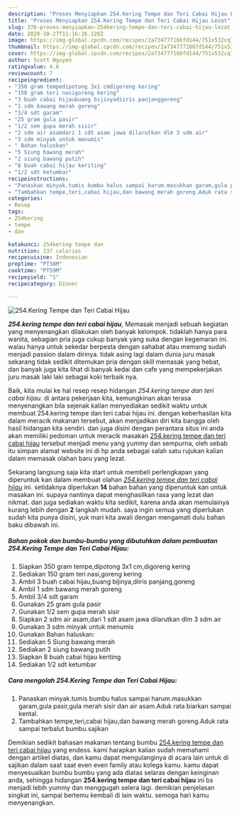 ```yaml
---
description: "Proses Menyiapkan 254.Kering Tempe dan Teri Cabai Hijau Lezat"
title: "Proses Menyiapkan 254.Kering Tempe dan Teri Cabai Hijau Lezat"
slug: 376-proses-menyiapkan-254kering-tempe-dan-teri-cabai-hijau-lezat
date: 2020-10-27T11:16:26.126Z
image: https://img-global.cpcdn.com/recipes/2a734777166fd144/751x532cq70/254kering-tempe-dan-teri-cabai-hijau-foto-resep-utama.jpg
thumbnail: https://img-global.cpcdn.com/recipes/2a734777166fd144/751x532cq70/254kering-tempe-dan-teri-cabai-hijau-foto-resep-utama.jpg
cover: https://img-global.cpcdn.com/recipes/2a734777166fd144/751x532cq70/254kering-tempe-dan-teri-cabai-hijau-foto-resep-utama.jpg
author: Scott Nguyen
ratingvalue: 4.6
reviewcount: 7
recipeingredient:
- "350 gram tempedipotong 3x1 cmdigoreng kering"
- "150 gram teri nasigoreng kering"
- "3 buah cabai hijaubuang bijinyadiiris panjanggoreng"
- "1 sdm bawang merah goreng"
- "3/4 sdt garam"
- "25 gram gula pasir"
- "1/2 sem gupa merah sisir"
- "2 sdm air asamdari 1 sdt asam jawa dilarutkan dlm 3 sdm air"
- "3 sdm minyak untuk menumis"
- " Bahan haluskan"
- "5 Siung bawang merah"
- "2 siung bawang putih"
- "8 buah cabai hijau keriting"
- "1/2 sdt ketumbar"
recipeinstructions:
- "Panaskan minyak.tumis bumbu halus sampai harum.masukkan garam,gula pasir,gula merah sisir dan air asam.Aduk rata biarkan sampai kental."
- "Tambahkan tempe,teri,cabai hijau,dan bawang merah goreng.Aduk rata sampai terbalut bumbu.sajikan"
categories:
- Resep
tags:
- 254kering
- tempe
- dan

katakunci: 254kering tempe dan 
nutrition: 237 calories
recipecuisine: Indonesian
preptime: "PT38M"
cooktime: "PT59M"
recipeyield: "1"
recipecategory: Dinner

---
```



![254.Kering Tempe dan Teri Cabai Hijau](https://img-global.cpcdn.com/recipes/2a734777166fd144/751x532cq70/254kering-tempe-dan-teri-cabai-hijau-foto-resep-utama.jpg)

<b><i>254.kering tempe dan teri cabai hijau</i></b>, Memasak menjadi sebuah kegiatan yang menyenangkan dilakukan oleh banyak kelompok. tidaklah hanya para wanita, sebagian pria juga cukup banyak yang suka dengan kegemaran ini. walau hanya untuk sekedar berpesta dengan sahabat atau memang sudah menjadi passion dalam dirinya. tidak asing lagi dalam dunia juru masak sekarang tidak sedikit ditemukan pria dengan skill memasak yang hebat, dan banyak juga kita lihat di banyak kedai dan cafe yang mempekerjakan juru masak laki laki sebagai koki terbaik nya.



Baik, kita mulai ke hal resep resep hidangan <i>254.kering tempe dan teri cabai hijau</i>. di antara pekerjaan kita, kemungkinan akan terasa menyenangkan bila sejenak kalian menyediakan sedikit waktu untuk membuat 254.kering tempe dan teri cabai hijau ini. dengan keberhasilan kita dalam meracik makanan tersebut, akan menjadikan diri kita bangga oleh hasil hidangan kita sendiri. dan juga disini dengan perantara situs ini anda akan memiliki pedoman untuk meracik masakan <u>254.kering tempe dan teri cabai hijau</u> tersebut menjadi menu yang yummy dan sempurna, oleh sebab itu simpan alamat website ini di hp anda sebagai salah satu rujukan kalian dalam memasak olahan baru yang lezat.


Sekarang langsung saja kita start untuk membeli perlengkapan yang diperuntuk kan dalam membuat olahan <u><i>254.kering tempe dan teri cabai hijau</i></u> ini. setidaknya diperlukan <b>14</b> bahan bahan yang diperuntuk kan untuk masakan ini. supaya nantinya dapat menghasilkan rasa yang lezat dan nikmat. dan juga sediakan waktu kita sedikit, karena anda akan memulainya kurang lebih dengan <b>2</b> langkah mudah. saya ingin semua yang diperlukan sudah kita punya disini, yuk mari kita awali dengan mengamati dulu bahan baku dibawah ini.

<!--inarticleads1-->

##### Bahan pokok dan bumbu-bumbu yang dibutuhkan dalam pembuatan 254.Kering Tempe dan Teri Cabai Hijau:

1. Siapkan 350 gram tempe,dipotong 3x1 cm,digoreng kering
1. Sediakan 150 gram teri nasi,goreng kering
1. Ambil 3 buah cabai hijau,buang bijinya,diiris panjang,goreng
1. Ambil 1 sdm bawang merah goreng
1. Ambil 3/4 sdt garam
1. Gunakan 25 gram gula pasir
1. Gunakan 1/2 sem gupa merah sisir
1. Siapkan 2 sdm air asam,dari 1 sdt asam jawa dilarutkan dlm 3 sdm air
1. Gunakan 3 sdm minyak untuk menumis
1. Gunakan  Bahan haluskan:
1. Sediakan 5 Siung bawang merah
1. Sediakan 2 siung bawang putih
1. Siapkan 8 buah cabai hijau keriting
1. Sediakan 1/2 sdt ketumbar




<!--inarticleads2-->

##### Cara mengolah 254.Kering Tempe dan Teri Cabai Hijau:

1. Panaskan minyak.tumis bumbu halus sampai harum.masukkan garam,gula pasir,gula merah sisir dan air asam.Aduk rata biarkan sampai kental.
1. Tambahkan tempe,teri,cabai hijau,dan bawang merah goreng.Aduk rata sampai terbalut bumbu.sajikan




Demikian sedikit bahasan makanan tentang bumbu <u>254.kering tempe dan teri cabai hijau</u> yang endess. kami harapkan kalian sudah memahami dengan artikel diatas, dan kamu dapat mengulanginya di acara lain untuk di sajikan dalam saat saat even even family atau kolega kamu. kamu dapat menyesuaikan bumbu bumbu yang ada diatas selaras dengan keinginan anda, sehingga hidangan <b>254.kering tempe dan teri cabai hijau</b> ini bs menjadi lebih yummy dan menggugah selera lagi. demikian penjelasan singkat ini, sampai bertemu kembali di lain waktu. semoga hari kamu menyenangkan.
